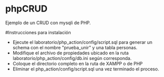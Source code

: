 # phpCRUD
Ejemplo de un CRUD con mysqli de PHP.

#Instrucciones para instalación
- Ejecute el laboratorio/php_action/config/script.sql para generar un schema con el nombre "prueba_unir" y una tabla personas.
- Modifique el archivo de propiedades ubicado en la ruta laboratorio/php_action/config/db.ini según corresponda.
- Coloque el directorio completo en la ruta de XAMPP o de PHP
- Eliminar el php_action/config/script.sql una vez terminado el proceso.



